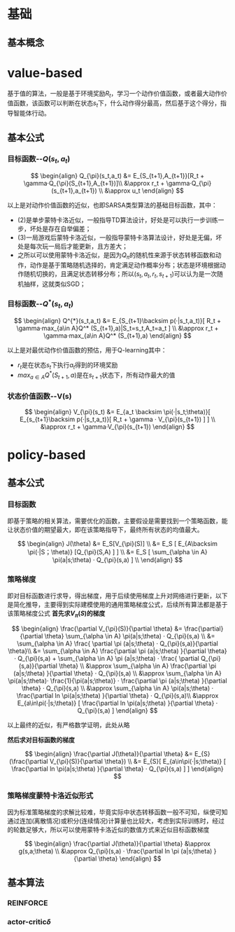 # 基础

## 基本概念


# value-based

基于值的算法，一般是基于环境奖励$R_t$，学习一个动作价值函数，或者最大动作价值函数，该函数可以判断在状态$s_t$下，什么动作得分最高，然后基于这个得分，指导智能体行动。

## 基本公式

### 目标函数--$Q(s_t,a_t)$

$$
\begin{align}
Q_{\pi}(s_t,a_t) &= E_{S_{t+1},A_{t+1}}[R_t + \gamma·Q_{\pi}(S_{t+1},A_{t+1})]\\
&\approx r_t + \gamma·Q_{\pi}(s_{t+1},a_{t+1})  \\
&\approx u_t 
\end{align}
$$

以上是对动作价值函数的近似，也即SARSA类型算法的基础目标函数，其中：

* (2)是单步蒙特卡洛近似，一般指导TD算法设计，好处是可以执行一步训练一步，坏处是存在自举偏差；
* (3)一局游戏后蒙特卡洛近似，一般指导蒙特卡洛算法设计，好处是无偏，坏处是每次玩一局后才能更新，且方差大；
* 之所以可以使用蒙特卡洛近似，是因为$Q_{\pi}$的随机性来源于状态转移函数和动作，动作是基于策略随机选择的，肯定满足动作概率分布；状态是环境根据动作随机切换的，且满足状态转移分布；所以($s_t,a_t,r_t,s_{t+1}$)可以认为是一次随机抽样，这就类似SGD；

### 目标函数--$Q^{*}(s_t,a_t)$

$$
\begin{align}
Q^{*}(s_t,a_t) &= E_{S_{t+1}\backsim p(·|s_t,a_t)}[ R_t + \gamma·max_{a\in A}Q^* (S_{t+1},a)|S_t=s_t,A_t=a_t ] \\
&\approx r_t + \gamma·max_{a\in A}Q^* (S_{t+1},a)
\end{align}
$$

以上是对最优动作价值函数的预估，用于Q-learning其中：

* $r_t$是在状态$s_t$下执行$a_t$得到的环境奖励
* $max_{a\in A}Q^* (S_{t+1},a)$是在$s_{t+1}$状态下，所有动作最大的值

### 状态价值函数--V(s)

$$
\begin{align}
V_{\pi}(s_t) &= E_{a_t \backsim \pi(·|s_t;\theta)}[ E_{s_{t+1}\backsim p(·|s_t,a_t)}[ R_t + \gamma · V_{\pi}(s_{t+1}) ] ] \\
&\approx r_t + \gamma·V_{\pi}(s_{t+1})
\end{align}
$$

# policy-based

## 基本公式

### 目标函数

即基于策略的相关算法，需要优化的函数，主要假设是需要找到一个策略函数，能让状态价值的期望最大，即在该策略指导下，最终所有状态的均值最大。

$$
\begin{align}
J(\theta) &= E_S[V_{\pi}(S)] \\
&= E_S [ E_{A\backsim \pi(·|S；\theta)} [Q_{\pi}(S,A) ] ] \\
&= E_S [ \sum_{\alpha \in A} \pi(a|s;\theta) · Q_{\pi}(s,a) ] \\
\end{align}
$$

### 策略梯度

即对目标函数进行求导，得出梯度，用于后续使用梯度上升对网络进行更新，以下是简化推导，主要得到实际建模使用的通用策略梯度公式，后续所有算法都是基于该策略梯度公式
**首先求$V_{\pi}(S)$的梯度**

$$
\begin{align}
\frac{\partial V_{\pi}(S)}{\partial \theta} &= \frac{\partial}{\partial \theta}  \sum_{\alpha \in A} \pi(a|s;\theta) · Q_{\pi}(s,a) \\
&= \sum_{\alpha \in A} \frac{ \partial \pi (a|s;\theta) · Q_{\pi}(s,a)}{\partial \theta}\\
&= \sum_{\alpha \in A} \frac{\partial \pi (a|s;\theta) }{\partial \theta} · Q_{\pi}(s,a)  + \sum_{\alpha \in A} \pi (a|s;\theta) ·  \frac{ \partial Q_{\pi}(s,a)}{\partial \theta}  \\
&\approx \sum_{\alpha \in A} \frac{\partial \pi (a|s;\theta) }{\partial \theta} · Q_{\pi}(s,a) \\
&\approx \sum_{\alpha \in A} \pi(a|s;\theta)· \frac{1}{\pi(a|s;\theta)} · \frac{\partial \pi (a|s;\theta) }{\partial \theta} · Q_{\pi}(s,a) \\
&\approx \sum_{\alpha \in A} \pi(a|s;\theta) · \frac{\partial ln \pi(a|s;\theta) }{\partial \theta} · Q_{\pi}(s,a)\\
&\approx E_{a\in\pi(·|s;\theta)} [ \frac{\partial ln \pi(a|s;\theta) }{\partial \theta} · Q_{\pi}(s,a) ]
\end{align}
$$

以上最终的近似，有严格数学证明，此处从略

**然后求对目标函数的梯度**

$$
\begin{align}
\frac{\partial J(\theta)}{\partial \theta} &= E_{S} (\frac{\partial V_{\pi}(S)}{\partial \theta}) \\
&= E_{S}[ E_{a\in\pi(·|s;\theta)} [ \frac{\partial ln \pi(a|s;\theta) }{\partial \theta} · Q_{\pi}(s,a) ] ]
\end{align}
$$

### 策略梯度蒙特卡洛近似形式

因为标准策略梯度的求解比较难，毕竟实际中状态转移函数一般不可知，纵使可知通过连加(离散情况)或积分(连续情况)计算量也比较大，考虑到实际训练时，经过的轮数足够大，所以可以使用蒙特卡洛近似的数值方式来近似目标函数梯度

$$
\begin{align}
\frac{\partial J(\theta)}{\partial \theta} &\approx g(s,a;\theta) \\
&\approx Q_{\pi}(s,a) · \frac{\partial ln \pi (a|s;\theta) }{\partial \theta}
\end{align}
$$

## 基本算法

### REINFORCE

### actor-critic$\delta$
